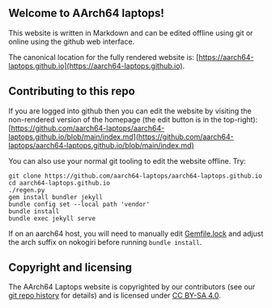 ## Welcome to AArch64 laptops!

This website is written in Markdown and can be edited offline using git or
online using the github web interface.

The canonical location for the fully rendered website is:
[https://aarch64-laptops.github.io](https://aarch64-laptops.github.io).


## Contributing to this repo

If you are logged into github then you can edit the website by visiting
the non-rendered version of the homepage (the edit button is in the
top-right):
[https://github.com/aarch64-laptops/aarch64-laptops.github.io/blob/main/index.md](https://github.com/aarch64-laptops/aarch64-laptops.github.io/blob/main/index.md)

You can also use your normal git tooling to edit the website offline.
Try:

```
git clone https://github.com/aarch64-laptops/aarch64-laptops.github.io
cd aarch64-laptops.github.io
./regen.py
gem install bundler jekyll
bundle config set --local path 'vendor'
bundle install
bundle exec jekyll serve
```

If on an aarch64 host, you will need to manually edit
[Gemfile.lock](/Gemfile.lock) and adjust the arch suffix on nokogiri before running `bundle install`.

## Copyright and licensing

The AArch64 Laptops website is copyrighted by our contributors (see our
[git repo
history](https://github.com/aarch64-laptops/aarch64-laptops.github.io/commits/main)
for details) and is licensed under [CC BY-SA 4.0](LICENSE.md).
